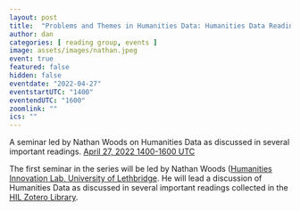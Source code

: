 ```yaml
---
layout: post
title:  "Problems and Themes in Humanities Data: Humanities Data Reading Group"
author: dan
categories: [ reading group, events ]
image: assets/images/nathan.jpeg
event: true
featured: false
hidden: false
eventdate: "2022-04-27"
eventstartUTC: "1400"
eventendUTC: "1600"
zoomlink: ""
ics: ""
---
```


A seminar led by Nathan Woods on Humanities Data as discussed in several important readings. [April 27, 2022 1400-1600 UTC](https://www.timeanddate.com/worldclock/meetingdetails.html?year=2022&month=4&day=27&hour=14&min=0&sec=0&p1=137&p2=75&p3=179&p4=136&p5=195&p6=53&p7=771&p8=196&p9=240&p10=264)

The first seminar in the series will be led by Nathan Woods ([Humanities Innovation Lab, University of Lethbridge](https://humanitiesinnovationlab.ca). He will lead a discussion of Humanities Data as discussed in several important readings collected in the [HIL Zotero Library](https://www.zotero.org/groups/4418738/humanities_innovation_lab/collections/S5FU68CA).


